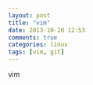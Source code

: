 ```yaml
---
layout: post
title: "vim"
date: 2013-10-20 12:53
comments: true
categories: linux
tags: [vim, git]
---
```

vim
<!--more-->
